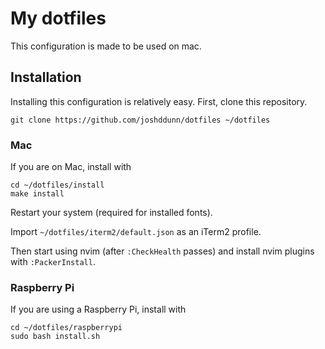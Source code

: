# My dotfiles

This configuration is made to be used on mac.

## Installation

Installing this configuration is relatively easy. First, clone this repository.

    git clone https://github.com/joshddunn/dotfiles ~/dotfiles

### Mac

If you are on Mac, install with

    cd ~/dotfiles/install
    make install

Restart your system (required for installed fonts).

Import `~/dotfiles/iterm2/default.json` as an iTerm2 profile.

Then start using nvim (after `:CheckHealth` passes) and install nvim plugins with `:PackerInstall`.

### Raspberry Pi

If you are using a Raspberry Pi, install with

    cd ~/dotfiles/raspberrypi
    sudo bash install.sh
